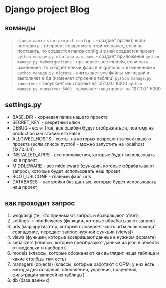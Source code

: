 # Django project Blog
## команды
> `django-admin startproject config .` - создает проект, если поставить . то проект создастся в этой же папке, если не поставить, то создастся папка config и в ней создастся проект
> `python manage.py startapp app_name` - создает приложение
> `python manage.py makemigrations` - проверяет все models, если есть изменения, то создает новый файл в migrations с изменениями
> `python manage.py migrate` - считывает все файлы миграций и выполняет в бд (изменяет строение таблиц)
> `python manage.py runserver` - запускает наш проект на 127.0.0.1:8000
> `python manage.py runserver 5000` - запускает наш проект на 127.0.0.1:5000


## settings.py
* BASE_DIR - корневая папка нашего проекта
* SECRET_KEY - секретный ключ
* DEBUG - если True, все ошибки будут отображаться, поэтому на production мы ставим его False
* ALLOWED_HOSTS - хосты, на которых разрешен запуск нашего проекта (если список пустой - можно запустить на localhost (127.0.0.1))
* INSTALLED_APPS - все приложения, которые будет использовать наш проект
* MIDDLEWARE - все middleware (функции, которые обрабатывают запрос), которые будет использовать наш проект
* ROOT_URLCONF - главный файл urls
* DATABASES - настройки баз данных, которые будет использовать наш проект


## как проходит запрос
1. wsgi/asgi  (те, кто принимают запрос и возвращают ответ)
2. settings -> middlewares   (функции, которые обрабатывают запрос)
3. urls   (маршрутизатор, который проверяет часть url и если находит совпадение, передает запрос нужной функции (views))
4. views   (функции, которые возвращают данные в нужном формате)
5. serializers   (классы, которые преобразуют данные из json в обьекты от модельки и наоборот)
6. models   (классы, которые обозначают как выглядит наша таблица и какие столбцы там есть)
7. managers (objects)    (классы, которые работают с ОРМ, у них есть методы для создания, обновления, удаления, получения, фильтрации записей из таблицы)
8. db    (база данных)
